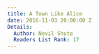 ```yaml
---
title: A Town Like Alice
date: 2016-11-03 20:00:00 Z
Details:
  Author: Nevil Shute
  Readers List Rank: 17
---
```


